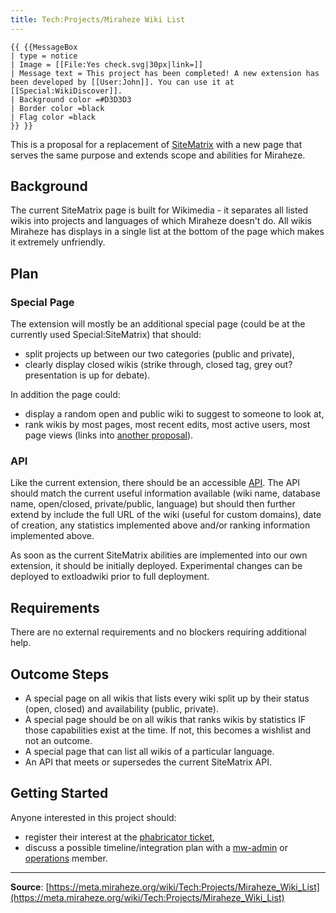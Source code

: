 ```yaml
---
title: Tech:Projects/Miraheze Wiki List
---
```


```
{{ {{MessageBox
| type = notice
| Image = [[File:Yes check.svg|30px|link=]]
| Message text = This project has been completed! A new extension has been developed by [[User:John]]. You can use it at [[Special:WikiDiscover]].
| Background color =#D3D3D3
| Border color =black
| Flag color =black
}} }}
```

This is a proposal for a replacement of [SiteMatrix](https://meta.miraheze.org/wiki/Special:SiteMatrix) with a new page that serves the same purpose and extends scope and abilities for Miraheze.

## Background 

The current SiteMatrix page is built for Wikimedia - it separates all listed wikis into projects and languages of which Miraheze doesn't do. All wikis Miraheze has displays in a single list at the bottom of the page which makes it extremely unfriendly.

## Plan 

### Special Page 

The extension will mostly be an additional special page (could be at the currently used Special:SiteMatrix) that should:
* split projects up between our two categories (public and private),
* clearly display closed wikis (strike through, closed tag, grey out? presentation is up for debate).

In addition the page could:
* display a random open and public wiki to suggest to someone to look at,
* rank wikis by most pages, most recent edits, most active users, most page views (links into [another proposal](/tech-docs/techprojects-wiki_statistics_special_page)).

### API 

Like the current extension, there should be an accessible [API](https://meta.miraheze.org/w/api.php?action=sitematrix). The API should match the current useful information available (wiki name, database name, open/closed, private/public, language) but should then further extend by include the full URL of the wiki (useful for custom domains), date of creation, any statistics implemented above and/or ranking information implemented above.

As soon as the current SiteMatrix abilities are implemented into our own extension, it should be initially deployed. Experimental changes can be deployed to extloadwiki prior to full deployment.

## Requirements 

There are no external requirements and no blockers requiring additional help.

## Outcome Steps 

* A special page on all wikis that lists every wiki split up by their status (open, closed) and availability (public, private).
* A special page should be on all wikis that ranks wikis by statistics IF those capabilities exist at the time. If not, this becomes a wishlist and not an outcome.
* A special page that can list all wikis of a particular language.
* An API that meets or supersedes the current SiteMatrix API.

## Getting Started 

Anyone interested in this project should:
* register their interest at the [phabricator ticket](https://meta.miraheze.org/wiki/phabricator:T218),
* discuss a possible timeline/integration plan with a [mw-admin](https://meta.miraheze.org/wiki/Tech:Organisation#Team:_MediaWiki,_Site_Reliability_Engineering) or [operations](https://meta.miraheze.org/wiki/Tech:Organisation#Team:_Infrastructure,_Site_Reliability_Engineering) member.

----
**Source**: [https://meta.miraheze.org/wiki/Tech:Projects/Miraheze_Wiki_List](https://meta.miraheze.org/wiki/Tech:Projects/Miraheze_Wiki_List)